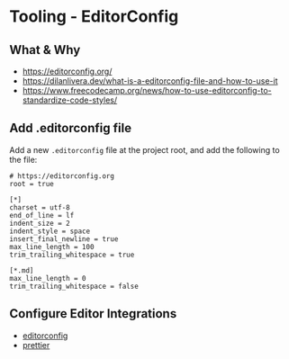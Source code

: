 # Tooling - EditorConfig

## What & Why

- <https://editorconfig.org/>
- <https://dilanlivera.dev/what-is-a-editorconfig-file-and-how-to-use-it>
- <https://www.freecodecamp.org/news/how-to-use-editorconfig-to-standardize-code-styles/>

## Add .editorconfig file

Add a new `.editorconfig` file at the project root, and add the following to the file:

```config
# https://editorconfig.org
root = true

[*]
charset = utf-8
end_of_line = lf
indent_size = 2
indent_style = space
insert_final_newline = true
max_line_length = 100
trim_trailing_whitespace = true

[*.md]
max_line_length = 0
trim_trailing_whitespace = false
```

## Configure Editor Integrations

- [editorconfig](https://editorconfig.org/#pre-installed)
- [prettier](https://prettier.io/docs/en/editors.html)
